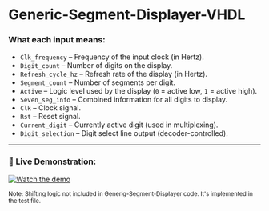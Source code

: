 # Generic-Segment-Displayer-VHDL

### What each input means:

- `Clk_frequency` – Frequency of the input clock (in Hertz).
- `Digit_count` – Number of digits on the display.
- `Refresh_cycle_hz` – Refresh rate of the display (in Hertz).
- `Segment_count` – Number of segments per digit.
- `Active` – Logic level used by the display (`0` = active low, `1` = active high).
- `Seven_seg_info` – Combined information for all digits to display.
- `Clk` – Clock signal.
- `Rst` – Reset signal.
- `Current_digit` – Currently active digit (used in multiplexing).
- `Digit_selection` – Digit select line output (decoder-controlled).

---

### 🎥 Live Demonstration:

[![Watch the demo](https://img.shields.io/badge/Video-Demo-blue?logo=youtube)](https://github.com/user-attachments/assets/16f8c106-278f-4839-9843-15e6539a8bc0)

<sub>Note: Shifting logic not included in Generig-Segment-Displayer code. It's implemented in the test file.</sub>
